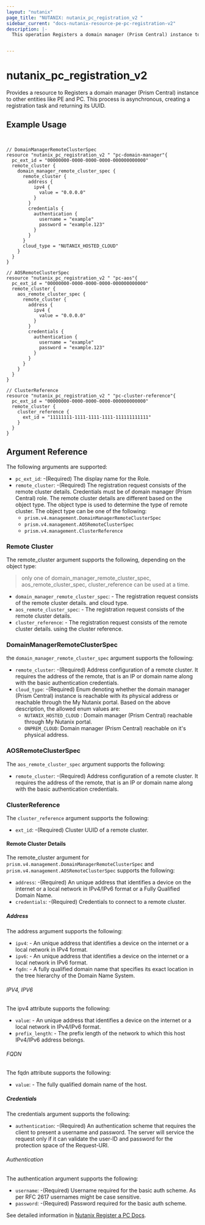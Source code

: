 ```yaml
---
layout: "nutanix"
page_title: "NUTANIX: nutanix_pc_registration_v2 "
sidebar_current: "docs-nutanix-resource-pe-pc-registration-v2"
description: |-
  This operation Registers a domain manager (Prism Central) instance to other entities like PE and PC. This process is asynchronous, creating a registration task and returning its UUID.


---
```


# nutanix_pc_registration_v2

Provides a resource to Registers a domain manager (Prism Central) instance to other entities like PE and PC. This process is asynchronous, creating a registration task and returning its UUID.


## Example Usage

```hcl


// DomainManagerRemoteClusterSpec
resource "nutanix_pc_registration_v2 " "pc-domain-manager"{
  pc_ext_id = "00000000-0000-0000-0000-000000000000"
  remote_cluster {
    domain_manager_remote_cluster_spec {
      remote_cluster {
        address {
          ipv4 {
            value = "0.0.0.0"
          }
        }
        credentials {
          authentication {
            username = "example"
            password = "example.123"
          }
        }
      }
      cloud_type = "NUTANIX_HOSTED_CLOUD"
    }
  }
}

// AOSRemoteClusterSpec
resource "nutanix_pc_registration_v2 " "pc-aos"{
  pc_ext_id = "00000000-0000-0000-0000-000000000000"
  remote_cluster {
    aos_remote_cluster_spec {
      remote_cluster {
        address {
          ipv4 {
            value = "0.0.0.0"
          }
        }
        credentials {
          authentication {
            username = "example"
            password = "example.123"
          }
        }
      }
    }
  }
}

// ClusterReference
resource "nutanix_pc_registration_v2 " "pc-cluster-reference"{
  pc_ext_id = "00000000-0000-0000-0000-000000000000"
  remote_cluster {
    cluster_reference {
      ext_id = "11111111-1111-1111-1111-111111111111"
    }
  }
}
```

## Argument Reference
The following arguments are supported:


* `pc_ext_id`: -(Required) The display name for the Role.
* `remote_cluster`: -(Required)  The registration request consists of the remote cluster details. Credentials must be of domain manager (Prism Central) role.
  The remote cluster details are different based on the object type. The object type is used to determine the type of remote cluster. The object type can be one of the following:
  * `prism.v4.management.DomainManagerRemoteClusterSpec`
  * `prism.v4.management.AOSRemoteClusterSpec`
  * `prism.v4.management.ClusterReference`


### Remote Cluster
The remote_cluster argument supports the following, depending on the object type:

> only one of domain_manager_remote_cluster_spec, aos_remote_cluster_spec, cluster_reference can be used at a time.


* `domain_manager_remote_cluster_spec`: - The registration request consists of the remote cluster details. and cloud type.
* `aos_remote_cluster_spec`: - The registration request consists of the remote cluster details.
* `cluster_reference`: - The registration request consists of the remote cluster details. using the cluster reference.

### DomainManagerRemoteClusterSpec
the `domain_manager_remote_cluster_spec` argument supports the following:
* `remote_cluster`: -(Required)  Address configuration of a remote cluster. It requires the address of the remote, that is an IP or domain name along with the basic authentication credentials.
* `cloud_type`: -(Required)  Enum denoting whether the domain manager (Prism Central) instance is reachable with its physical address or reachable through the My Nutanix portal. Based on the above description, the allowed enum values are:
  * `NUTANIX_HOSTED_CLOUD` : Domain manager (Prism Central) reachable through My Nutanix portal.
  * `ONPREM_CLOUD`: Domain manager (Prism Central) reachable on it's physical address.

### AOSRemoteClusterSpec
The `aos_remote_cluster_spec` argument supports the following:
* `remote_cluster`: -(Required)  Address configuration of a remote cluster. It requires the address of the remote, that is an IP or domain name along with the basic authentication credentials.

### ClusterReference
The `cluster_reference` argument supports the following:
* `ext_id`: -(Required)  Cluster UUID of a remote cluster.


#### Remote Cluster Details
The remote_cluster argument for `prism.v4.management.DomainManagerRemoteClusterSpec` and `prism.v4.management.AOSRemoteClusterSpec` supports the following:

* `address`: -(Required)  An unique address that identifies a device on the internet or a local network in IPv4/IPv6 format or a Fully Qualified Domain Name.
* `credentials`: -(Required)  Credentials to connect to a remote cluster.

##### Address
The address argument supports the following:

* `ipv4`: - An unique address that identifies a device on the internet or a local network in IPv4 format.
* `ipv6`: - An unique address that identifies a device on the internet or a local network in IPv6 format.
* `fqdn`: - A fully qualified domain name that specifies its exact location in the tree hierarchy of the Domain Name System.

###### IPV4, IPV6

The ipv4 attribute supports the following:

* `value`: - An unique address that identifies a device on the internet or a local network in IPv4/IPv6 format.
* `prefix_length`: - The prefix length of the network to which this host IPv4/IPv6 address belongs.

###### FQDN

The fqdn attribute supports the following:

* `value`: - The fully qualified domain name of the host.


##### Credentials
The credentials argument supports the following:

* `authentication`: -(Required)  An authentication scheme that requires the client to present a username and password. The server will service the request only if it can validate the user-ID and password for the protection space of the Request-URI.

###### Authentication
The authentication argument supports the following:

* `username`: -(Required)  Username required for the basic auth scheme. As per RFC 2617 usernames might be case sensitive.
* `password`: -(Required)  Password required for the basic auth scheme.

See detailed information in [Nutanix Register a PC Docs](https://developers.nutanix.com/api-reference?namespace=prism&version=v4.0#tag/DomainManager/operation/register).
